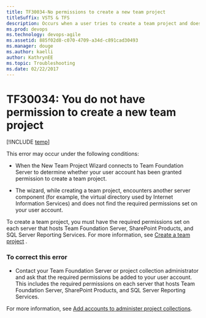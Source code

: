 ```yaml
---
title: TF30034-No permissions to create a new team project 
titleSuffix: VSTS & TFS
description: Occurs when a user tries to create a team project and doesn't have the required permissions
ms.prod: devops
ms.technology: devops-agile
ms.assetid: 885f02d8-c070-4709-a34d-c891cad30493
ms.manager: douge
ms.author: kaelli
author: KathrynEE
ms.topic: Troubleshooting
ms.date: 02/22/2017
---
```



# TF30034: You do not have permission to create a new team project

[!INCLUDE [temp](../../../_shared/dev15-version-header.md)]

This error may occur under the following conditions:  
  
-   When the New Team Project Wizard connects to Team Foundation Server to determine whether your user account has been granted permission to create a team project.  
  
-   The wizard, while creating a team project, encounters another server component (for example, the virtual directory used by Internet Information Services) and does not find the required permissions set on your user account.    
  
 To create a team project, you must have the required permissions set on each server that hosts Team Foundation Server, SharePoint Products, and SQL Server Reporting Services. For more information, see [Create a team project](../../../../organizations/accounts/create-team-project.md) .  
  
### To correct this error  
  
-   Contact your Team Foundation Server or project collection administrator and ask that the required permissions be added to your user account. This includes the required permissions on each server that hosts Team Foundation Server, SharePoint Products, and SQL Server Reporting Services.  
  
For more information, see [Add accounts to administer project collections](../../../../organizations/security/set-project-collection-level-permissions.md).  
  